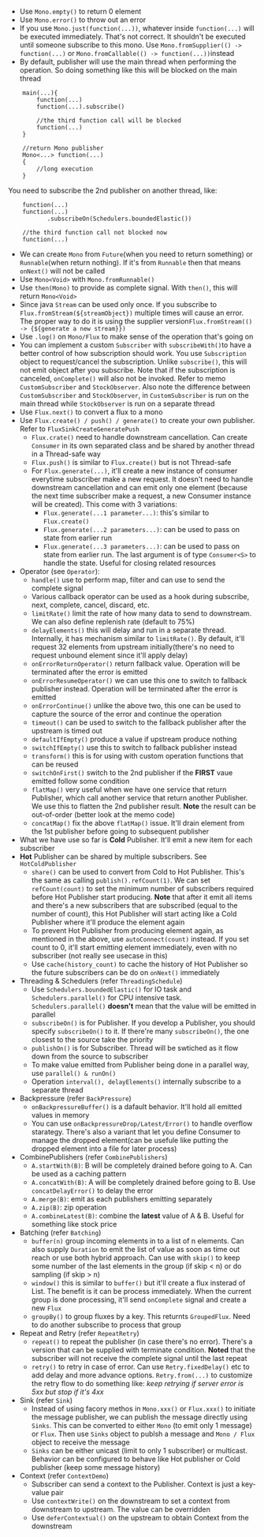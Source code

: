 * Use ```Mono.empty()``` to return 0 element
* Use ```Mono.error()``` to throw out an error
* If you use ```Mono.just(function(...))```, whatever inside ```function(...)``` will be executed immediately. That's not correct. It shouldn't be executed until someone subscribe to this mono. Use ```Mono.fromSupplier(() -> function(...)``` or ```Mono.fromCallable(() -> function(...))```instead
* By default, publisher will use the main thread when performing the operation. So doing something like this will be blocked on the main thread 
```
    main(...){
        function(...)
        function(...).subscribe()
        
        //the third function call will be blocked
        function(...)
    }
    
    //return Mono publisher
    Mono<...> function(...)
    {
        //long execution
    }
```
You need to subscribe the 2nd publisher on another thread, like:
```
    function(...)
    function(...)
           .subscribeOn(Schedulers.boundedElastic())
           
    //the third function call not blocked now
    function(...)
```
* We can create ```Mono``` from ```Future```(when you need to return something) or ```Runnable```(when return nothing). If it's from ```Runnable``` then that means ```onNext()``` will not be called
* Use ```Mono<Void>``` with ```Mono.fromRunnable()```
* Use ```then(Mono)``` to provide as complete signal. With ```then()```, this will return ```Mono<Void>```
* Since java ```Stream``` can be used only once. If you subscribe to ```Flux.fromStream(${streamObject})``` multiple times will cause an error. The proper way to do it is using the supplier version```Flux.fromStream(() -> {${generate a new stream}})```
* Use ```.log()``` on ```Mono/Flux``` to make sense of the operation that's going on
* You can implement a custom ```Subscriber``` with ```subscribeWith()```to have a better control of how subscription should work. 
You use ```Subscription``` object to request/cancel the subscription. Unlike ```subscribe()```, this will not emit object after you subscribe. Note that if the subscription is canceled, ```onComplete()``` will also not be invoked. Refer to memo ```CustomSubscriber``` and ```StockObserver```. Also note the difference between ```CustomSubscriber``` and ```StockObserver```, in ```CustomSubscriber``` is run on the main thread while ```StockObserver``` is run on a separate thread
* Use ```Flux.next()``` to convert a flux to a mono
* Use ```Flux.create() / push() / generate()``` to create your own publisher. Refer to ```FluxSinkCreateGeneratePush```
  * ```Flux.crate()``` need to handle downstream cancellation. Can create ```Consumer``` in its own separated class and be shared by another thread in a Thread-safe way
  * ```Flux.push()``` is similar to ```Flux.create()``` but is not Thread-safe
  * For ```Flux.generate(...)```, it'll create a new instance of consumer everytime subscriber make a new request. It doesn't need to handle downstream cancellation and can emit only one element (because the next time subscriber make a request, a new Consumer instance will be created). This come with 3 variations:
    * ```Flux.generate(...1 parameter...)```: this's similar to ```Flux.create()```
    * ```Flux.generate(...2 parameters...)```: can be used to pass on state from earlier run
    * ```Flux.generate(...3 parameters...)```: can be used to pass on state from earlier run. The last argument is of type ```Consumer<S>``` to handle the state. Useful for closing related resources
* Operator (see ```Operator```):
  * ```handle()``` use to perform map, filter and can use to send the complete signal    
  * Various callback operator can be used as a hook during subscribe, next, complete, cancel, discard, etc.
  * ```limitRate()``` limit the rate of how many data to send to downstream. We can also define replenish rate (default to 75%)
  * ```delayElements()``` this will delay and run in a separate thread. Internally, it has mechanism similar to ```limitRate()```. By default, it'll request 32 elements from upstream initially(there's no need to request unbound element since it'll apply delay)
  * ```onErrorReturnOperator()``` return fallback value. Operation will be terminated after the error is emitted
  * ```onErrorResumeOperator()``` we can use this one to switch to fallback publisher instead. Operation will be terminated after the error is emitted
  * ```onErrorContinue()``` unlike the above two, this one can be used to capture the source of the error and continue the operation
  * ```timeout()``` can be used to switch to the fallback publisher after the upstream is timed out
  * ```defaultIfEmpty()``` produce a value if upstream produce nothing
  * ```switchIfEmpty()``` use this to switch to fallback publisher instead
  * ```transform()``` this is for using with custom operation functions that can be reused
  * ```switchOnFirst()``` switch to the 2nd publisher if the **FIRST** vaue emitted follow some condition
  * ```flatMap()``` very useful when we have one service that return Publisher, which call another service that return another Publisher. We use this to flatten the 2nd publisher result. **Note** the result can be out-of-order (better look at the memo code)
  * ```concatMap()``` fix the above ```flatMap()``` issue. It'll drain element from the 1st publisher before going to subsequent publisher
* What we have use so far is **Cold** Publisher. It'll emit a new item for each subscriber
* **Hot** Publisher can be shared by multiple subscribers. See ```HotColdPublisher```
    * ```share()``` can be used to convert from Cold to Hot Publisher. This's the same as calling ```publish().refCount(1)```. We can set ```refCount(count)``` to set the minimum number of subscribers required before Hot Publisher start producing. **Note** that after it emit all items and there's a new subscribers that are subscribed (equal to the number of count), this Hot Publisher will start acting like a Cold Publisher where it'll produce the element again
    * To prevent Hot Publisher from producing element again, as mentioned in the above, use ```autoConnect(count)``` instead. If you set count to 0, it'll start emitting element immediately, even with no subscriber (not really see usecase in this)
    * Use ```cache(history_count)``` to cache the history of Hot Publisher so the future subscribers can be do on ```onNext()``` immediately
* Threading & Schedulers (refer ```ThreadingSchedule```)
    * Use ```Schedulers.boundedElastic()``` for IO task and ```Schedulers.parallel()``` for CPU intensive task. ```Schedulers.parallel()``` **doesn't** mean that the value will be emitted in parallel
    * ```subscribeOn()``` is for Publisher. If you develop a Publisher, you should specify ```subscribeOn()``` to it. If there're many ```subscribeOn()```, the one closest to the source take the priority
    * ```publishOn()``` is for Subscriber. Thread will be swtiched as it flow down from the source to subscriber
    * To make value emitted from Publisher being done in a parallel way, use ```parallel() & runOn()```
    * Operation ```interval(), delayElements()``` internally subscribe to a separate thread
* Backpressure (refer ```BackPressure```)
    * ```onBackpressureBuffer()``` is a dafault behavior. It'll hold all emitted values in memory
    * You can use ```onBackpressureDrop/Latest/Error()``` to handle overflow starategy. There's also a variant that let you define Consumer to manage the dropped element(can be usefule like putting the dropped element into a file for later process)
* CombinePublishers (refer ```CombinePublishers```)
    * ```A.startWith(B)```: B will be completely drained before going to A. Can be used as a caching pattern
    * ```A.concatWith(B)```: A will be completely drained before going to B. Use ```concatDelayError()``` to delay the error
    * ```A.merge(B)```: emit as each publishers emitting separately
    * ```A.zip(B)```: zip operation
    * ```A.combineLatest(B)```: combine the **latest** value of A & B. Useful for something like stock price
* Batching (refer ```Batching```)
    * ```buffer(n)``` group incoming elements in to a list of n elements. Can also supply ```Duration``` to emit the list of value as soon as time out reach or use both hybrid approach. Can use with ```skip()``` to keep some number of the last elements in the group (if skip < n) or do sampling (if skip > n)
    * ```window()``` this is similar to ```buffer()``` but it'll create a flux insterad of List. The benefit is it can be process immediately. When the current group is done processing, it'll send ```onComplete``` signal and create a new ```Flux```
    * ```groupBy()``` to group fluxes by a key. This returnts ```GroupedFlux```. Need to do another subscribe to process that group
* Repeat and Retry (refer ```RepeatRetry```)
    * ```repeat()``` to repeat the publisher (in case there's no error). There's a version that can be supplied with terminate condition. **Noted** that the subscriber will not receive the complete signal until the last repeat
    * ```retry()``` to retry in case of error. Can use ```Retry.fixedDelay()``` etc to add delay and more advance options. ```Retry.from(...)``` to customize the retry flow to do something like: *keep retrying if server error is 5xx but stop if it's 4xx*
* Sink (refer ```Sink```)
    * Instead of using facory methos in ```Mono.xxx()``` or ```Flux.xxx()``` to initiate the message publisher, we can publish the message directly using ```Sinks```. This can be converted to either ```Mono``` (to emit only 1 message) or ```Flux```. Then use ```Sinks``` object to publsh a message and ```Mono / Flux``` object to receive the message
    * ```Sinks``` can be either unicast (limit to only 1 subscriber) or multicast. Behavior can be configured to behave like Hot publisher or Cold publisher (keep some message history)
* Context (refer ```ContextDemo```)
    * Subscriber can send a context to the Publisher. Context is just a key-value pair
    * Use ```contextWrite()``` on the downstream to set a context from downstream to upstream. The value can be overridden
    * Use ```deferContextual()``` on the upstream to obtain Context from the downstream
